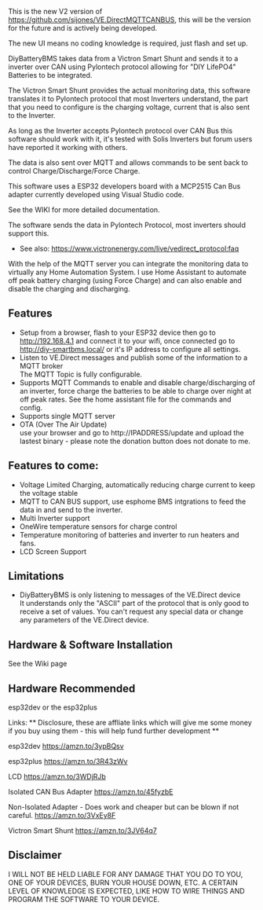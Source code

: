 This is the new V2 version of https://github.com/sijones/VE.DirectMQTTCANBUS, this will be the version for the future and is actively being developed.

The new UI means no coding knowledge is required, just flash and set up.

DiyBatteryBMS takes data from a Victron Smart Shunt and sends it to a inverter over CAN using Pylontech protocol allowing for "DIY LifePO4" Batteries to be integrated.

The Victron Smart Shunt provides the actual monitoring data, this software translates it to Pylontech protocol that most Inverters understand, the part that you need to configure is the charging voltage, current that is also sent to the Inverter.

As long as the Inverter accepts Pylontech protocol over CAN Bus this software should work with it, it's tested with Solis Inverters but forum users have reported it working with others.

The data is also sent over MQTT and allows commands to be sent back to control Charge/Discharge/Force Charge.

This software uses a ESP32 developers board with a MCP2515 Can Bus adapter currently developed using Visual Studio code.

See the WIKI for more detailed documentation.

The software sends the data in Pylontech Protocol, most inverters should support this.

- See also: https://www.victronenergy.com/live/vedirect_protocol:faq

With the help of the MQTT server you can integrate the monitoring data to virtually any Home Automation System. I use Home Assistant to automate off peak battery charging (using Force Charge) and can also enable and disable the charging and discharging.

## Features
- Setup from a browser, flash to your ESP32 device then go to http://192.168.4.1 and connect it to your wifi, once connected go to http://diy-smartbms.local/ or it's IP address to configure all settings.
- Listen to VE.Direct messages and publish some of the information to a MQTT broker<br> The MQTT Topic is fully configurable.
- Supports MQTT Commands to enable and disable charge/discharging of an inverter, force charge the batteries to be able to charge over night at off peak rates. See the home assistant file for the commands and config.
- Supports single MQTT server
- OTA (Over The Air Update)<br> use your browser and go to http://IPADDRESS/update and upload the lastest binary - please note the donation button does not donate to me.

## Features to come:
- Voltage Limited Charging, automatically reducing charge current to keep the voltage stable
- MQTT to CAN BUS support, use esphome BMS intgrations to feed the data in and send to the inverter.
- Multi Inverter support
- OneWire temperature sensors for charge control
- Temperature monitoring of batteries and inverter to run heaters and fans.
- LCD Screen Support

## Limitations
- DiyBatteryBMS is only listening to messages of the VE.Direct device<br>It understands only the "ASCII" part of the protocol that is only good to receive a set of values. You can't request any special data or change any parameters of the VE.Direct device.<br>

## Hardware & Software Installation
See the Wiki page

## Hardware Recommended
esp32dev or the esp32plus

Links:
** Disclosure, these are affliate links which will give me some money if you buy using them - this will help fund further development **

esp32dev
https://amzn.to/3ypBQsv

esp32plus
https://amzn.to/3R43zWv

LCD
https://amzn.to/3WDjRJb

Isolated CAN Bus Adapter
https://amzn.to/45fyzbE

Non-Isolated Adapter - Does work and cheaper but can be blown if not careful.
https://amzn.to/3VxEy8F

Victron Smart Shunt
https://amzn.to/3JV64q7

## Disclaimer
I WILL NOT BE HELD LIABLE FOR ANY DAMAGE THAT YOU DO TO YOU, ONE OF YOUR DEVICES, BURN YOUR HOUSE DOWN, ETC.
A CERTAIN LEVEL OF KNOWLEDGE IS EXPECTED, LIKE HOW TO WIRE THINGS AND PROGRAM THE SOFTWARE TO YOUR DEVICE.

